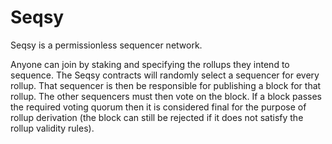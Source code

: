 # Seqsy

Seqsy is a permissionless sequencer network.

Anyone can join by staking and specifying the rollups they intend to sequence.
The Seqsy contracts will randomly select a sequencer for every rollup. That
sequencer is then be responsible for publishing a block for that rollup. The
other sequencers must then vote on the block. If a block passes the required
voting quorum then it is considered final for the purpose of rollup derivation
(the block can still be rejected if it does not satisfy the rollup validity
rules).
